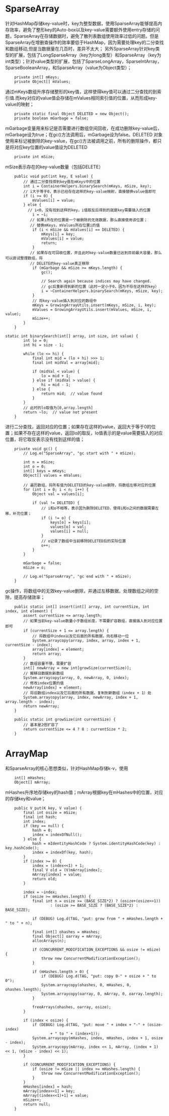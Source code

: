 # SparseArray
针对HashMap存储key-value时，key为整型数据，使用SparseArray能够提高内存效率，避免了整形key的Auto-box以及key-value需要额外使用entry存储的问题，SparseArray在存储数据时，避免了散列表数组使用效率过低的问题。但是SparseArray在增删查操作的效率要低于HashMap，因为需要处理key的二分查找和数组移动,但是当数据量在几百时，差异不太大；
另外SparseArray针对key类型的扩展，包括了LongSparseArray（key为long类型）和SparseArray（key为int类型）；针对value类型的扩展，包括了SparseLongArray，SparseIntArray，SparseBooleanArray，和SparseArray（value为Object类型）；
```
    private int[] mKeys;
    private Object[] mValues;
```
通过mKeys数组升序存储整形的key值，这样使得key值可以通过二分查找的到索引值.而key对应的value值会存储在mValues相同索引值的位置，从而形成key-value的映射；
```
    private static final Object DELETED = new Object();
    private boolean mGarbage = false;
```
mGarbage变量用来标记是否需要进行数组空间回收，在成功删除key-value后，mGarbage设为true；在gc()方法调用后，mGarbage设为false。DELETED 对象使用来标记被删除的key-value，在gc()方法被调用之前，所有的删除操作，都只是将对应key位置的value值设为DELETED 
```
    private int mSize;
```
mSize表示存在的key-value数量（包括DELETE）
```
    public void put(int key, E value) {
        // 通过二分查找得到key值在mKeys中的位置
        int i = ContainerHelpers.binarySearch(mKeys, mSize, key);
        // i大于等于0，表示已经存在这样的key-value映射，直接替换value值即可
        if (i >= 0) {
            mValues[i] = value;
        } else {
          // i<0，没有找到这样的key，i值取反后得到的就是key需要插入的位置
            i = ~i;
           // 如果i所在的位置是一个被删除的无效数据，那么直接使用该位置；
           // 替换mKeys，mValues所在位置i的值  
            if (i < mSize && mValues[i] == DELETED) {
                mKeys[i] = key;
                mValues[i] = value;
                return;
            }
           // 如果存在可回收位置，并且此时key-value数量已达到目前最大容量，那么可以尝试整理数组，将
           // DELETE的key-value真正移除
            if (mGarbage && mSize >= mKeys.length) {
                gc();
                
                // Search again because indices may have changed.
                // gc后重新得到新的位置（此时一定小于0，因为不存在这样的key）
                i = ~ContainerHelpers.binarySearch(mKeys, mSize, key);
            }
            // 将key-value插入到对应的数组中
            mKeys = GrowingArrayUtils.insert(mKeys, mSize, i, key);
            mValues = GrowingArrayUtils.insert(mValues, mSize, i, value);
            mSize++;
        }
    }
```
```
static int binarySearch(int[] array, int size, int value) {
        int lo = 0;
        int hi = size - 1;

        while (lo <= hi) {
            final int mid = (lo + hi) >>> 1;
            final int midVal = array[mid];

            if (midVal < value) {
                lo = mid + 1;
            } else if (midVal > value) {
                hi = mid - 1;
            } else {
                return mid;  // value found
            }
        }
        // 此时的lo取值为[0,array.length]
        return ~lo;  // value not present
    }
```
进行二分查找，返回对应的位置；如果存在这样的value，返回大于等于0的位置；如果不存在这样的value，返回lo的取反，lo值表示的是value需要插入的对应位置，将它取反表示没有找到这样的值；
```
    private void gc() {
        // Log.e("SparseArray", "gc start with " + mSize);

        int n = mSize;
        int o = 0;
        int[] keys = mKeys;
        Object[] values = mValues;

        // 遍历数组，将所有值为DELETED的key-value删除，将数组左移对应的位置
        for (int i = 0; i < n; i++) {
            Object val = values[i];
      
            if (val != DELETED) {
                // i和o不相等，表示因为删除DELETED，使得i和o之间的数据需要左移，补充位置；
                if (i != o) {
                    keys[o] = keys[i];
                    values[o] = val;
                    values[i] = null;
                }
                // o记录了数组中当前移除DELETED后的实际位置
                o++;
            }
        }

        mGarbage = false;
        mSize = o;

        // Log.e("SparseArray", "gc end with " + mSize);
    }
```
gc操作，将数组中的无效key-value删除，并通过左移数据，处理数组之间的空隙，提高存储效率；
```
    public static int[] insert(int[] array, int currentSize, int index, int element) {
        assert currentSize <= array.length;
        // 如果当前key-value数量小于数组长度，不需要扩容数组，直接插入到对应位置即可
        if (currentSize + 1 <= array.length) {
            // 将数组中index以及它后面的所有数据，向右移动一位
            System.arraycopy(array, index, array, index + 1, currentSize - index);
            array[index] = element;
            return array;
        }
        // 数组容量不够，需要扩容
        int[] newArray = new int[growSize(currentSize)];
        // 搬移旧数据到新数组
        System.arraycopy(array, 0, newArray, 0, index);
        // 修改index位置的值
        newArray[index] = element;
        // 将旧数组index以及它后面的所有数据，复制到新数组（index + 1）处
        System.arraycopy(array, index, newArray, index + 1, array.length - index);
        return newArray;
    }

    public static int growSize(int currentSize) {
        // 基本是2倍扩容了
        return currentSize <= 4 ? 8 : currentSize * 2;
    }
```

# ArrayMap
和SparseArray的核心思想类似，针对HashMap存储k-v，使用
```
    int[] mHashes;
    Object[] mArray;
```
mHashes升序地存储key的hash值；mArray根据key在mHashes中的位置，对应的存储key和value；

```
    public V put(K key, V value) {
        final int osize = mSize;
        final int hash;
        int index;
        if (key == null) {
            hash = 0;
            index = indexOfNull();
        } else {
            hash = mIdentityHashCode ? System.identityHashCode(key) : key.hashCode();
            index = indexOf(key, hash);
        }
        if (index >= 0) {
            index = (index<<1) + 1;
            final V old = (V)mArray[index];
            mArray[index] = value;
            return old;
        }

        index = ~index;
        if (osize >= mHashes.length) {
            final int n = osize >= (BASE_SIZE*2) ? (osize+(osize>>1))
                    : (osize >= BASE_SIZE ? (BASE_SIZE*2) : BASE_SIZE);

            if (DEBUG) Log.d(TAG, "put: grow from " + mHashes.length + " to " + n);

            final int[] ohashes = mHashes;
            final Object[] oarray = mArray;
            allocArrays(n);

            if (CONCURRENT_MODIFICATION_EXCEPTIONS && osize != mSize) {
                throw new ConcurrentModificationException();
            }

            if (mHashes.length > 0) {
                if (DEBUG) Log.d(TAG, "put: copy 0-" + osize + " to 0");
                System.arraycopy(ohashes, 0, mHashes, 0, ohashes.length);
                System.arraycopy(oarray, 0, mArray, 0, oarray.length);
            }

            freeArrays(ohashes, oarray, osize);
        }

        if (index < osize) {
            if (DEBUG) Log.d(TAG, "put: move " + index + "-" + (osize-index)
                    + " to " + (index+1));
            System.arraycopy(mHashes, index, mHashes, index + 1, osize - index);
            System.arraycopy(mArray, index << 1, mArray, (index + 1) << 1, (mSize - index) << 1);
        }

        if (CONCURRENT_MODIFICATION_EXCEPTIONS) {
            if (osize != mSize || index >= mHashes.length) {
                throw new ConcurrentModificationException();
            }
        }
        mHashes[index] = hash;
        mArray[index<<1] = key;
        mArray[(index<<1)+1] = value;
        mSize++;
        return null;
    }
```
